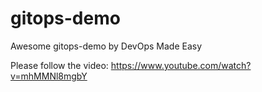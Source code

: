 # gitops-demo
 

   Awesome gitops-demo by DevOps Made Easy


Please follow the video: https://www.youtube.com/watch?v=mhMMNl8mgbY
